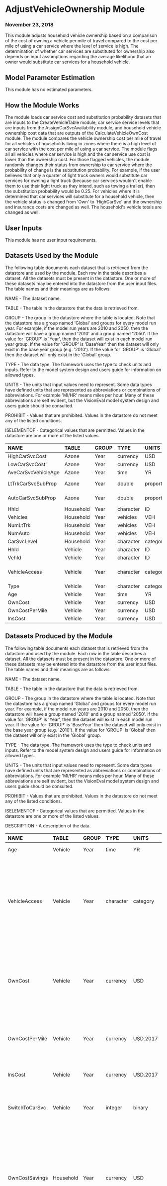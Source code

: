 
# AdjustVehicleOwnership Module
### November 23, 2018

This module adjusts household vehicle ownership based on a comparison of the cost of owning a vehicle per mile of travel compared to the cost per mile of using a car service where the level of service is high. The determination of whether car services are substituted for ownership also depends on input assumptions regarding the average likelihood that an owner would substitute car services for a household vehicle.

## Model Parameter Estimation

This module has no estimated parameters.

## How the Module Works

The module loads car service cost and substitution probability datasets that are inputs to the CreateVehicleTable module, car service service levels that are inputs from the AssignCarSvcAvailability module, and household vehicle ownership cost data that are outputs of the CalculateVehicleOwnCost module. The module compares the vehicle ownership cost per mile of travel for all vehicles of households living in zones where there is a high level of car service with the cost per mile of using a car service. The module flags all all vehicles where car service is high and the car service use cost is lower than the ownership cost. For those flagged vehicles, the module randomly changes their status from ownership to car service where the probability of change is the substitution probability. For example, if the user believes that only a quarter of light truck owners would substitute car services for owning a light truck (because car services wouldn't enable them to use their light truck as they intend, such as towing a trailer), then the substitution probability would be 0.25. For vehicles where it is determined that car services will substitute for a household vehicle, then the vehicle status is changed from 'Own' to 'HighCarSvc' and the ownership and insurance costs are changed as well. The household's vehicle totals are changed as well.


## User Inputs
This module has no user input requirements.

## Datasets Used by the Module
The following table documents each dataset that is retrieved from the datastore and used by the module. Each row in the table describes a dataset. All the datasets must be present in the datastore. One or more of these datasets may be entered into the datastore from the user input files. The table names and their meanings are as follows:

NAME - The dataset name.

TABLE - The table in the datastore that the data is retrieved from.

GROUP - The group in the datastore where the table is located. Note that the datastore has a group named 'Global' and groups for every model run year. For example, if the model run years are 2010 and 2050, then the datastore will have a group named '2010' and a group named '2050'. If the value for 'GROUP' is 'Year', then the dataset will exist in each model run year group. If the value for 'GROUP' is 'BaseYear' then the dataset will only exist in the base year group (e.g. '2010'). If the value for 'GROUP' is 'Global' then the dataset will only exist in the 'Global' group.

TYPE - The data type. The framework uses the type to check units and inputs. Refer to the model system design and users guide for information on allowed types.

UNITS - The units that input values need to represent. Some data types have defined units that are represented as abbreviations or combinations of abbreviations. For example 'MI/HR' means miles per hour. Many of these abbreviations are self evident, but the VisionEval model system design and users guide should be consulted.

PROHIBIT - Values that are prohibited. Values in the datastore do not meet any of the listed conditions.

ISELEMENTOF - Categorical values that are permitted. Values in the datastore are one or more of the listed values.

|NAME                |TABLE     |GROUP |TYPE      |UNITS      |PROHIBIT     |ISELEMENTOF                |
|:-------------------|:---------|:-----|:---------|:----------|:------------|:--------------------------|
|HighCarSvcCost      |Azone     |Year  |currency  |USD        |NA, < 0      |                           |
|LowCarSvcCost       |Azone     |Year  |currency  |USD        |NA, < 0      |                           |
|AveCarSvcVehicleAge |Azone     |Year  |time      |YR         |NA, < 0      |                           |
|LtTrkCarSvcSubProp  |Azone     |Year  |double    |proportion |NA, < 0, > 1 |                           |
|AutoCarSvcSubProp   |Azone     |Year  |double    |proportion |NA, < 0, > 1 |                           |
|HhId                |Household |Year  |character |ID         |             |                           |
|Vehicles            |Household |Year  |vehicles  |VEH        |NA, < 0      |                           |
|NumLtTrk            |Household |Year  |vehicles  |VEH        |NA, < 0      |                           |
|NumAuto             |Household |Year  |vehicles  |VEH        |NA, < 0      |                           |
|CarSvcLevel         |Household |Year  |character |category   |             |Low, High                  |
|HhId                |Vehicle   |Year  |character |ID         |NA           |                           |
|VehId               |Vehicle   |Year  |character |ID         |NA           |                           |
|VehicleAccess       |Vehicle   |Year  |character |category   |             |Own, LowCarSvc, HighCarSvc |
|Type                |Vehicle   |Year  |character |category   |NA           |Auto, LtTrk                |
|Age                 |Vehicle   |Year  |time      |YR         |NA, < 0      |                           |
|OwnCost             |Vehicle   |Year  |currency  |USD        |NA, < 0      |                           |
|OwnCostPerMile      |Vehicle   |Year  |currency  |USD        |NA, < 0      |                           |
|InsCost             |Vehicle   |Year  |currency  |USD        |NA, < 0      |                           |

## Datasets Produced by the Module
The following table documents each dataset that is retrieved from the datastore and used by the module. Each row in the table describes a dataset. All the datasets must be present in the datastore. One or more of these datasets may be entered into the datastore from the user input files. The table names and their meanings are as follows:

NAME - The dataset name.

TABLE - The table in the datastore that the data is retrieved from.

GROUP - The group in the datastore where the table is located. Note that the datastore has a group named 'Global' and groups for every model run year. For example, if the model run years are 2010 and 2050, then the datastore will have a group named '2010' and a group named '2050'. If the value for 'GROUP' is 'Year', then the dataset will exist in each model run year. If the value for 'GROUP' is 'BaseYear' then the dataset will only exist in the base year group (e.g. '2010'). If the value for 'GROUP' is 'Global' then the dataset will only exist in the 'Global' group.

TYPE - The data type. The framework uses the type to check units and inputs. Refer to the model system design and users guide for information on allowed types.

UNITS - The units that input values need to represent. Some data types have defined units that are represented as abbreviations or combinations of abbreviations. For example 'MI/HR' means miles per hour. Many of these abbreviations are self evident, but the VisionEval model system design and users guide should be consulted.

PROHIBIT - Values that are prohibited. Values in the datastore do not meet any of the listed conditions.

ISELEMENTOF - Categorical values that are permitted. Values in the datastore are one or more of the listed values.

DESCRIPTION - A description of the data.

|NAME           |TABLE     |GROUP |TYPE      |UNITS    |PROHIBIT |ISELEMENTOF                |DESCRIPTION                                                                                                                                                                                                                                |
|:--------------|:---------|:-----|:---------|:--------|:--------|:--------------------------|:------------------------------------------------------------------------------------------------------------------------------------------------------------------------------------------------------------------------------------------|
|Age            |Vehicle   |Year  |time      |YR       |NA, < 0  |                           |Vehicle age in years                                                                                                                                                                                                                       |
|VehicleAccess  |Vehicle   |Year  |character |category |         |Own, LowCarSvc, HighCarSvc |Identifier whether vehicle is owned by household (Own), if vehicle is low level car service (LowCarSvc), or if vehicle is high level car service (HighCarSvc)                                                                              |
|OwnCost        |Vehicle   |Year  |currency  |USD      |NA, < 0  |                           |Annual cost of vehicle ownership including depreciation, financing, insurance, taxes, and residential parking in dollars                                                                                                                   |
|OwnCostPerMile |Vehicle   |Year  |currency  |USD.2017 |NA, < 0  |                           |Annual cost of vehicle ownership per mile of vehicle travel (dollars per mile)                                                                                                                                                             |
|InsCost        |Vehicle   |Year  |currency  |USD.2017 |NA, < 0  |                           |Annual vehicle insurance cost in dollars                                                                                                                                                                                                   |
|SwitchToCarSvc |Vehicle   |Year  |integer   |binary   |         |0, 1                       |Identifies whether a vehicle was switched from owned to car service                                                                                                                                                                        |
|OwnCostSavings |Household |Year  |currency  |USD      |NA, < 0  |                           |Annual vehicle ownership cost (depreciation, finance, insurance, taxes) savings in dollars resulting from substituting the use of car services for a household vehicle                                                                     |
|OwnCost        |Household |Year  |currency  |USD      |NA, < 0  |                           |Annual household vehicle ownership cost (depreciation, finance, insurance, taxes) savings in dollars                                                                                                                                       |
|Vehicles       |Household |Year  |vehicles  |VEH      |NA, < 0  |                           |Number of automobiles and light trucks owned or leased by the household including high level car service vehicles available to driving-age persons                                                                                         |
|NumLtTrk       |Household |Year  |vehicles  |VEH      |NA, < 0  |                           |Number of light trucks (pickup, sport-utility vehicle, and van) owned or leased by household                                                                                                                                               |
|NumAuto        |Household |Year  |vehicles  |VEH      |NA, < 0  |                           |Number of automobiles (i.e. 4-tire passenger vehicles that are not light trucks) owned or leased by household                                                                                                                              |
|NumHighCarSvc  |Household |Year  |vehicles  |VEH      |NA, < 0  |                           |Number of high level service car service vehicles available to the household (difference between number of vehicles owned by the household and number of driving age persons for households having availability of high level car services |
